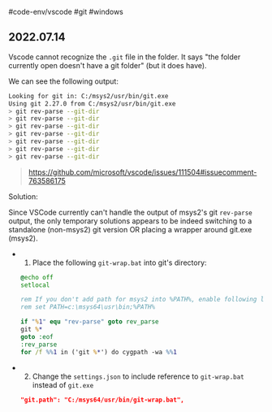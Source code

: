 #code-env/vscode #git #windows 
## 2022.07.14

Vscode cannot recognize the `.git` file in the folder. It says "the folder currently open doesn't have a git folder" (but it does have).

We can see the following output:

```bash
Looking for git in: C:/msys2/usr/bin/git.exe
Using git 2.27.0 from C:/msys2/usr/bin/git.exe
> git rev-parse --git-dir
> git rev-parse --git-dir
> git rev-parse --git-dir
> git rev-parse --git-dir
> git rev-parse --git-dir
> git rev-parse --git-dir
> git rev-parse --git-dir
```

> https://github.com/microsoft/vscode/issues/111504#issuecomment-763586175

Solution:

Since VSCode currently can't handle the output of msys2's git `rev-parse` output, the only temporary solutions appears to be indeed switching to a standalone (non-msys2) git version OR placing a wrapper around git.exe (msys2).

- 1. Place the following `git-wrap.bat` into git's directory:
  ```bat
  @echo off
  setlocal
  
  rem If you don't add path for msys2 into %PATH%, enable following line.
  rem set PATH=c:\msys64\usr\bin;%PATH%
  
  if "%1" equ "rev-parse" goto rev_parse
  git %*
  goto :eof
  :rev_parse
  for /f %%1 in ('git %*') do cygpath -wa %%1
  ```
- 2. Change the `settings.json` to include reference to `git-wrap.bat` instead of `git.exe`
  ```json
  "git.path": "C:/msys64/usr/bin/git-wrap.bat",
  ```